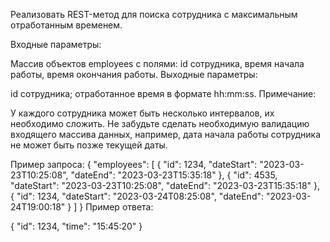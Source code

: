 Реализовать REST-метод для поиска сотрудника с максимальным отработанным временем.

Входные параметры:

Массив объектов employees с полями: id сотрудника, время начала работы, время окончания работы.
Выходные параметры:

id сотрудника;
отработанное время в формате hh:mm:ss.
Примечание:

У каждого сотрудника может быть несколько интервалов, их необходимо сложить.
Не забудьте сделать необходимую валидацию входящего массива данных, например, дата начала работы сотрудника не может
быть позже текущей даты.

Пример запроса:
{
"employees": [
{
"id": 1234,
"dateStart": "2023-03-23T10:25:08",
"dateEnd": "2023-03-23T15:35:18"
},
{
"id": 4535,
"dateStart": "2023-03-23T10:25:08",
"dateEnd": "2023-03-23T15:35:18"
},
{
"id": 1234,
"dateStart": "2023-03-24T08:25:08",
"dateEnd": "2023-03-24T19:00:18"
}
]
}
Пример ответа:

{
"id": 1234,
"time": "15:45:20"
}
